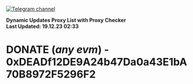 [![Telegram channel](https://img.shields.io/endpoint?url=https://runkit.io/damiankrawczyk/telegram-badge/branches/master?url=https://t.me/n4z4v0d)](https://t.me/n4z4v0d) 

**Dynamic Updates Proxy List with Proxy Checker**  
**Last Updated: 19.12.23 02:33**

# DONATE (_any evm_) - 0xDEADf12DE9A24b47Da0a43E1bA70B8972F5296F2
